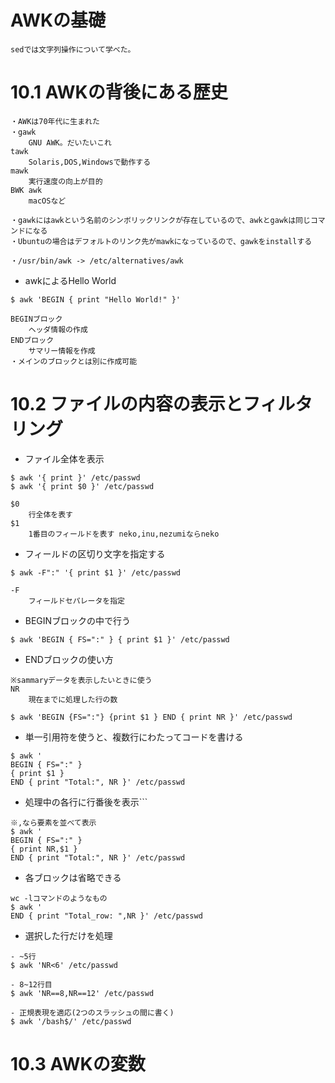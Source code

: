 # AWKの基礎
```
sedでは文字列操作について学べた。
```

# 10.1 AWKの背後にある歴史
```
・AWKは70年代に生まれた
・gawk
    GNU AWK。だいたいこれ
tawk
    Solaris,DOS,Windowsで動作する
mawk
    実行速度の向上が目的
BWK awk
    macOSなど

・gawkにはawkという名前のシンボリックリンクが存在しているので、awkとgawkは同じコマンドになる
・Ubuntuの場合はデフォルトのリンク先がmawkになっているので、gawkをinstallする

・/usr/bin/awk -> /etc/alternatives/awk

```
- awkによるHello World
```
$ awk 'BEGIN { print "Hello World!" }'

BEGINブロック
    ヘッダ情報の作成
ENDブロック
    サマリー情報を作成
・メインのブロックとは別に作成可能
```

# 10.2 ファイルの内容の表示とフィルタリング
- ファイル全体を表示
```
$ awk '{ print }' /etc/passwd
$ awk '{ print $0 }' /etc/passwd

$0
    行全体を表す
$1
    1番目のフィールドを表す neko,inu,nezumiならneko
```
- フィールドの区切り文字を指定する
```
$ awk -F":" '{ print $1 }' /etc/passwd

-F
    フィールドセパレータを指定
```
- BEGINブロックの中で行う
```
$ awk 'BEGIN { FS=":" } { print $1 }' /etc/passwd
```
- ENDブロックの使い方
```
※sammaryデータを表示したいときに使う
NR
    現在までに処理した行の数

$ awk 'BEGIN {FS=":"} {print $1 } END { print NR }' /etc/passwd
```

- 単一引用符を使うと、複数行にわたってコードを書ける
```
$ awk '
BEGIN { FS=":" }
{ print $1 }
END { print "Total:", NR }' /etc/passwd
```

- 処理中の各行に行番後を表示```
```
※,なら要素を並べて表示
$ awk '
BEGIN { FS=":" }
{ print NR,$1 }
END { print "Total:", NR }' /etc/passwd
```
- 各ブロックは省略できる
```
wc -lコマンドのようなもの
$ awk '
END { print "Total_row: ",NR }' /etc/passwd
```

- 選択した行だけを処理
```
- ~5行
$ awk 'NR<6' /etc/passwd

- 8~12行目
$ awk 'NR==8,NR==12' /etc/passwd

- 正規表現を適応(2つのスラッシュの間に書く)
$ awk '/bash$/' /etc/passwd
```

# 10.3 AWKの変数